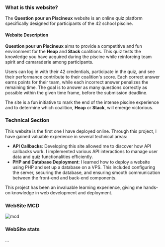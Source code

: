 ### What is this website?

The **Question pour un Piscineux** website is an online quiz platform specifically designed for participants of the 42 school piscine.

#### Website Description

**Question pour un Piscineux** aims to provide a competitive and fun environment for the **Heap** and **Stack** coalitions. This quiz tests the knowledge you have acquired during the piscine while reinforcing team spirit and camaraderie among participants.

Users can log in with their 42 credentials, participate in the quiz, and see their performance contribute to their coalition's score. Each correct answer earns points for their team, while each incorrect answer penalizes the remaining time. The goal is to answer as many questions correctly as possible within the given time frame, before the submission deadline.

The site is a fun initiative to mark the end of the intense piscine experience and to determine which coalition, **Heap** or **Stack**, will emerge victorious.

### Technical Section

This website is the first one I have deployed online. Through this project, I have gained valuable experience in several technical areas:

- **API Callbacks**: Developing this site allowed me to discover how API callbacks work. I implemented various API interactions to manage user data and quiz functionalities efficiently.
- **PHP and Database Deployment**: I learned how to deploy a website using PHP and set up a database on a VPS. This included configuring the server, securing the database, and ensuring smooth communication between the front-end and back-end components.

This project has been an invaluable learning experience, giving me hands-on knowledge in web development and deployment.

### WebSite MCD

<img alt="mcd" src="https://image.noelshack.com/fichiers/2024/32/1/1722877718-screenshot-2024-08-05-at-19-08-20.png" />

### WebSite stats
...
